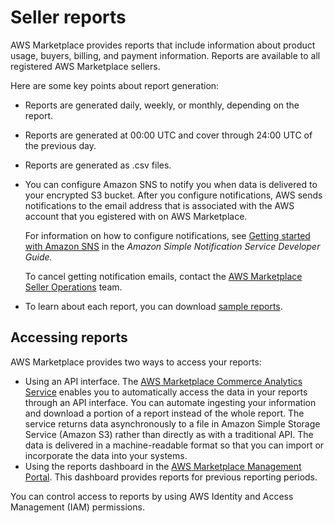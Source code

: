 # Seller reports<a name="Reporting"></a>

AWS Marketplace provides reports that include information about product usage, buyers, billing, and payment information\. Reports are available to all registered AWS Marketplace sellers\. 

Here are some key points about report generation: 
+ Reports are generated daily, weekly, or monthly, depending on the report\. 
+ Reports are generated at 00:00 UTC and cover through 24:00 UTC of the previous day\. 
+ Reports are generated as \.csv files\. 
+ You can configure Amazon SNS to notify you when data is delivered to your encrypted S3 bucket\. After you configure notifications, AWS sends notifications to the email address that is associated with the AWS account that you egistered with on AWS Marketplace\.

  For information on how to configure notifications, see [Getting started with Amazon SNS](https://docs.aws.amazon.com/sns/latest/dg/sns-getting-started.html) in the *Amazon Simple Notification Service Developer Guide\.*

  To cancel getting notification emails, contact the [AWS Marketplace Seller Operations](https://aws.amazon.com/marketplace/management/contact-us/) team\. 
+ To learn about each report, you can download [sample reports](https://s3.amazonaws.com/awsmp-loadforms/AWS+Marketplace+-+Seller+Reporting+Examples.zip)\.

## Accessing reports<a name="reports-accessing"></a>

 AWS Marketplace provides two ways to access your reports:
+ Using an API interface\. The [AWS Marketplace Commerce Analytics Service](commerce-analytics-service.md) enables you to automatically access the data in your reports through an API interface\. You can automate ingesting your information and download a portion of a report instead of the whole report\. The service returns data asynchronously to a file in Amazon Simple Storage Service \(Amazon S3\) rather than directly as with a traditional API\. The data is delivered in a machine\-readable format so that you can import or incorporate the data into your systems\.
+ Using the reports dashboard in the [AWS Marketplace Management Portal](https://aws.amazon.com/marketplace/management/reports/)\. This dashboard provides reports for previous reporting periods\. 

 You can control access to reports by using AWS Identity and Access Management \(IAM\) permissions\. 